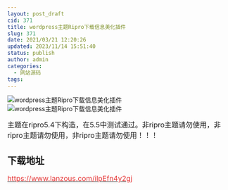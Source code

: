```yaml
---
layout: post_draft
cid: 371
title: wordpress主题Ripro下载信息美化插件
slug: 371
date: 2021/03/21 12:20:26
updated: 2023/11/14 15:51:40
status: publish
author: admin
categories: 
  - 网站源码
tags: 
---
```



<div alt="潮男心博客 www.cnx0.com" >
				<p>
	<img src="https://www.kjsv.com/download/image/2021/03/20/20210320191827_592574.jpg" alt="wordpress主题Ripro下载信息美化插件" title="wordpress主题Ripro下载信息美化插件" align="" /><img src="https://www.kjsv.com/download/image/2021/03/20/20210320191831_108490.jpg" alt="wordpress主题Ripro下载信息美化插件" title="wordpress主题Ripro下载信息美化插件" align="" /> 
</p>
<p>
	<span style="font-size:16px;">主题在ripro5.4下构造，在5.5中测试通过。非ripro主题请勿使用，非ripro主题请勿使用，非ripro主题请勿使用！！！</span> 
</p>
<p>
	<span style="font-size:16px;"><h2>下载地址</h2></span><a href="https://www.lanzous.com/ilpEfn4y2gj" target="_blank"><span style="color:#E53333;font-size:16px;">https://www.lanzous.com/ilpEfn4y2gj</span></a> 
</p>			</div>
			